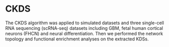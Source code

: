 # CKDS
The CKDS algorithm was applied to simulated datasets and three single-cell RNA sequencing (scRNA-seq) datasets including GBM, fetal human cortical neurons (FHCN) and neural differentiation. Then we performed the network topology and functional enrichment analyses on the extracted KDSs. 
